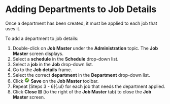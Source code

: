 # Adding Departments to Job Details

Once a department has been created, it must be applied to each job that uses it.

To add a department to job details:

1. Double-click on **Job Master** under the **Administration** topic. The **Job Master** screen displays.
2. Select a **schedule** in the **Schedule** drop-down list.
3. Select a **job** in the **Job** drop-down list.
4. Go to the **Job details** frame.
5. Select the correct **department** in the **Department** drop-down list.
6. Click ![Save icon](../../../Resources/Images/EM/EMsave.png "Save icon") **Save** on the **Job Master** toolbar.
7. Repeat [Steps 3 - 6]{.ul} for each job that needs the department applied.
8. Click **Close ☒** (to the right of the **Job Master** tab) to close the **Job Master** screen.
